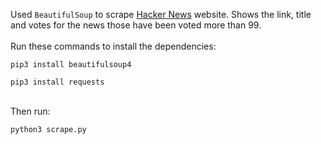 Used `BeautifulSoup` to scrape [Hacker News](https://news.ycombinator.com/) website. Shows the link, title and votes for the news those have been voted more than 99.<br />
<br />
Run these commands to install the dependencies:<br />

```
pip3 install beautifulsoup4
```

```
pip3 install requests
```

<br />
Then run:<br />

```
python3 scrape.py
```
